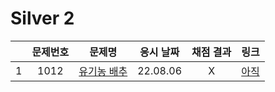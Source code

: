 # Silver 2
||문제번호|문제명|응시 날짜|채점 결과|링크|
|:-:|:--:|:--:|:---:|:---:|--|
|1|1012|[유기농 배추](./1012.js)|22.08.06|X|[아직]()|